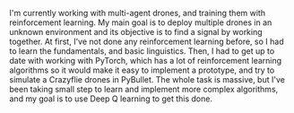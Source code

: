 I'm currently working with multi-agent drones, and training them with reinforcement learning. My main goal is to deploy multiple drones in an unknown environment and its objective is to find a signal by working together.  At first, I've not done any reinforcement learning before, so I had to learn the fundamentals, and basic linguistics. Then, I had to get up to date with working with PyTorch, which has a lot of reinforcement learning algorithms so it would make it easy to implement a prototype, and try to simulate a Crazyflie drones in PyBullet. The whole task is massive, but I've been taking small step to learn and implement more complex algorithms, and my goal is to use Deep Q learning to get this done.